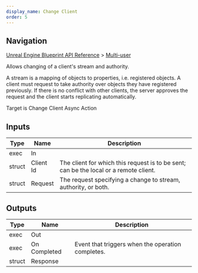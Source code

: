 ```yaml
---
display_name: Change Client
order: 5
---
```

## Navigation

[Unreal Engine Blueprint API Reference](https://dev.epicgames.com/documentation/en-us/unreal-engine/BlueprintAPI) > [Multi-user](https://dev.epicgames.com/documentation/en-us/unreal-engine/BlueprintAPI/Multi_user)

Allows changing of a client's stream and authority.

A stream is a mapping of objects to properties, i.e. registered objects.
A client must request to take authority over objects they have registered previously.
If there is no conflict with other clients, the server approves the request and the client starts replicating automatically.

Target is Change Client Async Action

## Inputs

| Type | Name | Description |
| --- | --- | --- |
| exec | In |  |
| struct | Client Id | The client for which this request is to be sent; can be the local or a remote client. |
| struct | Request | The request specifying a change to stream, authority, or both. |

## Outputs

| Type | Name | Description |
| --- | --- | --- |
| exec | Out |  |
| exec | On Completed | Event that triggers when the operation completes. |
| struct | Response |  |
